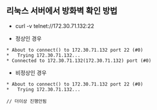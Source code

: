 ## 리눅스 서버에서 방화벽 확인 방법
* curl -v telnet://172.30.71.132:22

* 정상인 경우
```
* About to connect() to 172.30.71.132 port 22 (#0)
*   Trying 172.30.71.132...
* Connected to 172.30.71.132(172.30.71.132) port (#0)
```

* 비정상인 경우
```
* About to connect() to 172.30.71.132 port 22 (#0)
*   Trying 172.30.71.132...

// 더이상 진행안됨
```
